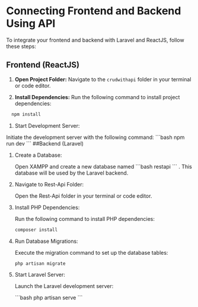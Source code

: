 # Connecting Frontend and Backend Using API

To integrate your frontend and backend with Laravel and ReactJS, follow these steps:

## Frontend (ReactJS)

1. **Open Project Folder:**
Navigate to the `crudwithapi` folder in your terminal or code editor.

2. **Install Dependencies:**
Run the following command to install project dependencies:
```bash
  npm install
```
<ol>
<li>Start Development Server:</li>
</ol>
Initiate the development server with the following command: 
```bash 
npm run dev
```
##Backend (Laravel)
<ol>
<li>Create a Database:</li>
<p>
Open XAMPP and create a new database named 
```bash 
 restapi
```
 . This database will be
 used by the Laravel backend.
</p>
<li>Navigate to Rest-Api Folder:</li>
<p>Open the Rest-Api folder in your terminal or code editor.</p>
<li>Install PHP Dependencies:</li>
<p>Run the following command to install PHP dependencies:</p>

```bash
composer install
```

<li>Run Database Migrations:</li>
<p>Execute the migration command to set up the database tables:</p>

```bash
php artisan migrate 
```
<li>Start Laravel Server:</li>
<p>Launch the Laravel development server:</p>
```bash 
php artisan serve 
```
</ol>
